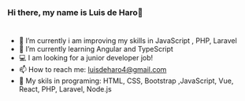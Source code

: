 ### Hi there, my name is Luis de Haro👋
# 
- 🔭 I’m currently i am improving my skills in JavaScript , PHP, Laravel
- 🌱 I’m currently learning Angular and TypeScript
- 💻 I am looking for a junior developer job!
- 📫 How to reach me: luisdeharo4@gmail.com
- 🧠 My skils in programing: HTML, CSS, Bootstrap ,JavaScript, Vue, React, PHP, Laravel, Node.js
<!--
**luisy9/luisy9** is a ✨ _special_ ✨ repository because its `README.md` (this file) appears on your GitHub profile.

Here are some ideas to get you started:


